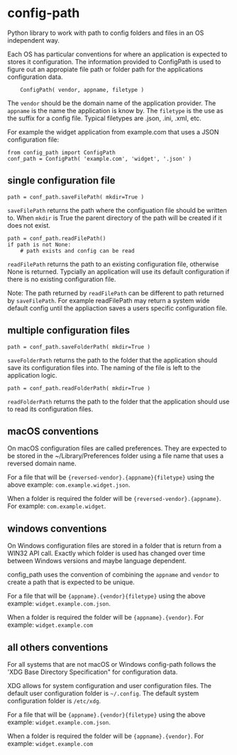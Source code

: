 # config-path
Python library to work with path to config folders and files in an OS independent way.

Each OS has particular conventions for where an application is expected
to stores it configuration. The information provided to ConfigPath is used
to figure out an appropiate file path or folder path for the applications
configuration data.

~~~~
    ConfigPath( vendor, appname, filetype )
~~~~

The `vendor` should be the domain name of the application provider.
The `appname` is the name the application is know by.
The `filetype` is the use as the suffix for a config file.
Typical filetypes are .json, .ini, .xml, etc.

For example the widget application from example.com that uses a JSON
configuration file:

~~~~
from config_path import ConfigPath
conf_path = ConfigPath( 'example.com', 'widget', '.json' )
~~~~

## single configuration file

~~~~
path = conf_path.saveFilePath( mkdir=True )
~~~~

`saveFilePath` returns the path where the configuation file should be written to.
When `mkdir` is True the parent directory of the path will be created if it does not exist.

~~~~
path = conf_path.readFilePath()
if path is not None:
    # path exists and config can be read
~~~~

`readFilePath` returns the path to an existing configuration file, otherwise None
is returned. Typcially an application will use its default configuration if there
is no existing configuration file.

Note: The path returned by `readFilePath` can be different to path returned by `saveFilePath`.
For example readFilePath may return a system wide default config until the appliaction
saves a users specific configuration file.

## multiple configuration files

~~~~
path = conf_path.saveFolderPath( mkdir=True )
~~~~

`saveFolderPath` returns the path to the folder that the application should
save its configuration files into. The naming of the file is left to the application logic.

~~~~
path = conf_path.readFolderPath( mkdir=True )
~~~~

`readFolderPath` returns the path to the folder that the application should use
to read its configuration files.

## macOS conventions

On macOS configuration files are called preferences. They are expected to be stored in the
~/Library/Preferences folder using a file name that uses a reversed domain name.

For a file that will be `{reversed-vendor}.{appname}{filetype}` using the above example:
`com.example.widget.json`.

When a folder is required the folder will be  `{reversed-vendor}.{appname}`.
For example: `com.example.widget`.

## windows conventions

On Windows configuration files are stored in a folder that is return from a WIN32 API call.
Exactly which folder is used has changed over time between Windows versions and maybe
language dependent.

config_path uses the convention of combining the `appname` and `vendor` to create a
path that is expected to be unique.

For a file that will be `{appname}.{vendor}{filetype}` using the above example:
`widget.example.com.json`.

When a folder is required the folder will be  `{appname}.{vendor}`.
For example: `widget.example.com`

## all others conventions

For all systems that are not macOS or Windows config-path follows
the 'XDG Base Directory Specification" for configuration data.

XDG allows for system configuration and user configuration files.
The default user configuration folder is `~/.config`.
The default system configuration folder is `/etc/xdg`.

For a file that will be `{appname}.{vendor}{filetype}` using the above example:
`widget.example.com.json`.

When a folder is required the folder will be  `{appname}.{vendor}`.
For example: `widget.example.com`

